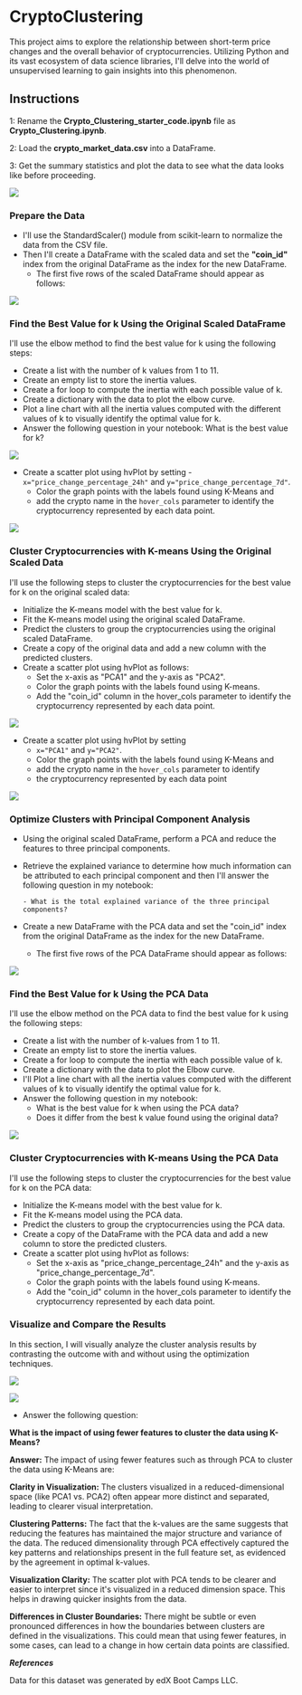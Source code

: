 # CryptoClustering
This project aims to explore the relationship between short-term price changes and the overall behavior of cryptocurrencies. Utilizing Python and its vast ecosystem of data science libraries, I'll delve into the world of unsupervised learning to gain insights into this phenomenon.

## Instructions
1: Rename the **Crypto_Clustering_starter_code.ipynb** file as **Crypto_Clustering.ipynb**.

2: Load the **crypto_market_data.csv** into a DataFrame.

3: Get the summary statistics and plot the data to see what the data looks like before proceeding.

![](Images/original_data.png)

### Prepare the Data
- I'll use the StandardScaler() module from scikit-learn to normalize the data from the CSV file.
- Then I'll create a DataFrame with the scaled data and set the **"coin_id"** index from the original DataFrame as the index for the new DataFrame.
    - The first five rows of the scaled DataFrame should appear as follows:

![](Images/scaled_DataFrame.png)

### Find the Best Value for k Using the Original Scaled DataFrame

I'll use the elbow method to find the best value for k using the following steps:

- Create a list with the number of k values from 1 to 11.
- Create an empty list to store the inertia values.
- Create a for loop to compute the inertia with each possible value of k.
- Create a dictionary with the data to plot the elbow curve.
- Plot a line chart with all the inertia values computed with the different values of k to visually identify the optimal value for k.
- Answer the following question in your notebook: What is the best value for k?

![](Images/elbow_curve1.png)

- Create a scatter plot using hvPlot by setting 
     -`x="price_change_percentage_24h"` and `y="price_change_percentage_7d"`. 
     - Color the graph points with the labels found using K-Means and 
     - add the crypto name in the `hover_cols` parameter to identify the cryptocurrency represented by each data point.

![](Images/scatter_plot1.png)

### Cluster Cryptocurrencies with K-means Using the Original Scaled Data

I'll use the following steps to cluster the cryptocurrencies for the best value for k on the original scaled data:

- Initialize the K-means model with the best value for k.
- Fit the K-means model using the original scaled DataFrame.
- Predict the clusters to group the cryptocurrencies using the original scaled DataFrame.
- Create a copy of the original data and add a new column with the predicted clusters.
- Create a scatter plot using hvPlot as follows:
    - Set the x-axis as "PCA1" and the y-axis as "PCA2".
    - Color the graph points with the labels found using K-means.
    - Add the "coin_id" column in the hover_cols parameter to identify the cryptocurrency represented by each data point.

![](Images/scatter_plot2.png)

- Create a scatter plot using hvPlot by setting 
     - `x="PCA1"` and `y="PCA2"`. 
     - Color the graph points with the labels found using K-Means and 
     - add the crypto name in the `hover_cols` parameter to identify 
     - the cryptocurrency represented by each data point

![](Images/scatter_plot2.png)

### Optimize Clusters with Principal Component Analysis

- Using the original scaled DataFrame, perform a PCA and reduce the features to three principal components.
- Retrieve the explained variance to determine how much information can be attributed to each principal component and then I'll answer the following question in my notebook:
  
      - What is the total explained variance of the three principal components?
- Create a new DataFrame with the PCA data and set the "coin_id" index from the original DataFrame as the index for the new DataFrame.
     - The first five rows of the PCA DataFrame should appear as follows:

![](Images/Pca_data.png)

### Find the Best Value for k Using the PCA Data
I'll use the elbow method on the PCA data to find the best value for k using the following steps:

- Create a list with the number of k-values from 1 to 11.
- Create an empty list to store the inertia values.
- Create a for loop to compute the inertia with each possible value of k.
- Create a dictionary with the data to plot the Elbow curve.
- I'll Plot a line chart with all the inertia values computed with the different values of k to visually identify the optimal value for k.
- Answer the following question in my notebook:
     - What is the best value for k when using the PCA data?
     - Does it differ from the best k value found using the original data?

![](Images/elbow_curve2.png)

### Cluster Cryptocurrencies with K-means Using the PCA Data
I'll use the following steps to cluster the cryptocurrencies for the best value for k on the PCA data:

- Initialize the K-means model with the best value for k.
- Fit the K-means model using the PCA data.
- Predict the clusters to group the cryptocurrencies using the PCA data.
- Create a copy of the DataFrame with the PCA data and add a new column to store the predicted clusters.
- Create a scatter plot using hvPlot as follows:
     - Set the x-axis as "price_change_percentage_24h" and the y-axis as "price_change_percentage_7d".
     - Color the graph points with the labels found using K-means.
     - Add the "coin_id" column in the hover_cols parameter to identify the cryptocurrency represented by each data point.

### Visualize and Compare the Results

In this section, I will visually analyze the cluster analysis results by contrasting the outcome with and without using the optimization techniques.

![](Images/elbow_curve.png)

![](Images/scatter_plot.png)

- Answer the following question:
  
**What is the impact of using fewer features to cluster the data using K-Means?**
  
**Answer:**  The impact of using fewer features such as through PCA to cluster the data using K-Means are:
  
  **Clarity in Visualization:** The clusters visualized in a reduced-dimensional space (like PCA1 vs. PCA2) often appear more distinct and separated, leading to clearer visual interpretation.
  
  **Clustering Patterns:** The fact that the k-values are the same suggests that reducing the features has maintained the major structure and variance of the data. The reduced dimensionality through PCA effectively captured the key patterns and relationships present in the full feature set, as evidenced by the agreement in optimal k-values.
  
  **Visualization Clarity:** The scatter plot with PCA tends to be clearer and easier to interpret since it's visualized in a reduced dimension space. This helps in drawing quicker insights from the data.
  
  **Differences in Cluster Boundaries:** There might be subtle or even pronounced differences in how the boundaries between clusters are defined in the visualizations. This could mean that using fewer features, in some cases, can lead to a change in how certain data points are classified.

***References***

Data for this dataset was generated by edX Boot Camps LLC.

